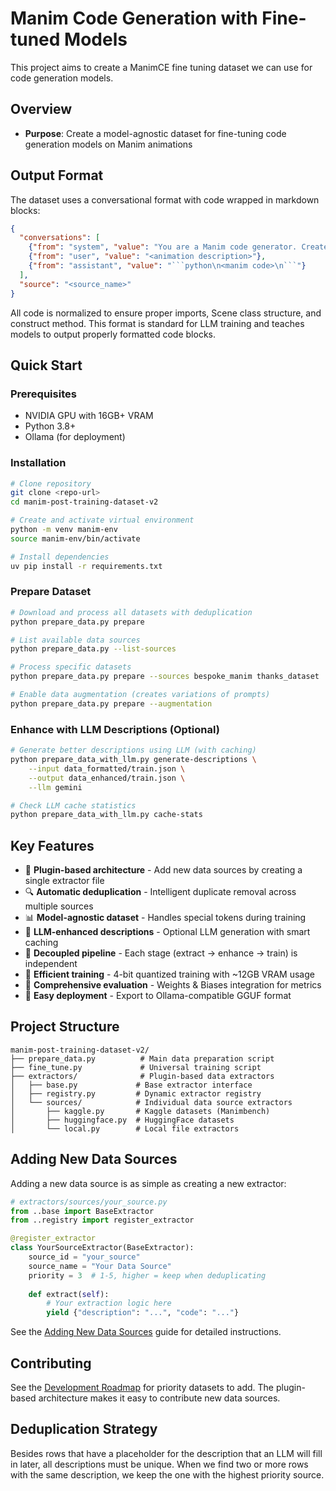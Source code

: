 # Manim Code Generation with Fine-tuned Models

This project aims to create a ManimCE fine tuning dataset we can use for code generation models.

## Overview

- **Purpose**: Create a model-agnostic dataset for fine-tuning code generation models on Manim animations

## Output Format

The dataset uses a conversational format with code wrapped in markdown blocks:

```json
{
  "conversations": [
    {"from": "system", "value": "You are a Manim code generator. Create clean, working Manim animations using ManimCE syntax. Always wrap code in Python code blocks."},
    {"from": "user", "value": "<animation description>"},
    {"from": "assistant", "value": "```python\n<manim code>\n```"}
  ],
  "source": "<source_name>"
}
```

All code is normalized to ensure proper imports, Scene class structure, and construct method. This format is standard for LLM training and teaches models to output properly formatted code blocks.

## Quick Start

### Prerequisites
- NVIDIA GPU with 16GB+ VRAM
- Python 3.8+
- Ollama (for deployment)

### Installation

```bash
# Clone repository
git clone <repo-url>
cd manim-post-training-dataset-v2

# Create and activate virtual environment
python -m venv manim-env
source manim-env/bin/activate

# Install dependencies
uv pip install -r requirements.txt
```

### Prepare Dataset

```bash
# Download and process all datasets with deduplication
python prepare_data.py prepare

# List available data sources
python prepare_data.py --list-sources

# Process specific datasets
python prepare_data.py prepare --sources bespoke_manim thanks_dataset

# Enable data augmentation (creates variations of prompts)
python prepare_data.py prepare --augmentation
```

### Enhance with LLM Descriptions (Optional)

```bash
# Generate better descriptions using LLM (with caching)
python prepare_data_with_llm.py generate-descriptions \
    --input data_formatted/train.json \
    --output data_enhanced/train.json \
    --llm gemini

# Check LLM cache statistics
python prepare_data_with_llm.py cache-stats
```

## Key Features

- 🔌 **Plugin-based architecture** - Add new data sources by creating a single extractor file
- 🔍 **Automatic deduplication** - Intelligent duplicate removal across multiple sources
- 📊 **Model-agnostic dataset** - Handles special tokens during training
- 🤖 **LLM-enhanced descriptions** - Optional LLM generation with smart caching
- 📐 **Decoupled pipeline** - Each stage (extract → enhance → train) is independent
- 🚀 **Efficient training** - 4-bit quantized training with ~12GB VRAM usage
- 🧪 **Comprehensive evaluation** - Weights & Biases integration for metrics
- 🔧 **Easy deployment** - Export to Ollama-compatible GGUF format

## Project Structure

```
manim-post-training-dataset-v2/
├── prepare_data.py          # Main data preparation script
├── fine_tune.py             # Universal training script
├── extractors/              # Plugin-based data extractors
│   ├── base.py             # Base extractor interface
│   ├── registry.py         # Dynamic extractor registry
│   └── sources/            # Individual data source extractors
│       ├── kaggle.py       # Kaggle datasets (Manimbench)
│       ├── huggingface.py  # HuggingFace datasets
│       └── local.py        # Local file extractors

```

## Adding New Data Sources

Adding a new data source is as simple as creating a new extractor:

```python
# extractors/sources/your_source.py
from ..base import BaseExtractor
from ..registry import register_extractor

@register_extractor
class YourSourceExtractor(BaseExtractor):
    source_id = "your_source"
    source_name = "Your Data Source"
    priority = 3  # 1-5, higher = keep when deduplicating
    
    def extract(self):
        # Your extraction logic here
        yield {"description": "...", "code": "..."}
```

See the [Adding New Data Sources](docs/migration_guide.md) guide for detailed instructions.

## Contributing

See the [Development Roadmap](docs/ROADMAP.md) for priority datasets to add. The plugin-based architecture makes it easy to contribute new data sources.

## Deduplication Strategy
Besides rows that have a placeholder for the description that an LLM will fill in later, all descriptions must be unique. When we find two or more rows with the same description, we keep the one with the highest priority source. 

